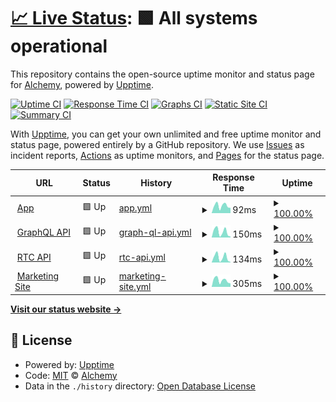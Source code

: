 # [📈 Live Status](https://status.alchemyrpg.com): <!--live status--> **🟩 All systems operational**

This repository contains the open-source uptime monitor and status page for [Alchemy](https://alchemyrpg.com), powered by [Upptime](https://github.com/upptime/upptime).

[![Uptime CI](https://github.com/alchemyrpg/upptime/workflows/Uptime%20CI/badge.svg)](https://github.com/alchemyrpg/upptime/actions?query=workflow%3A%22Uptime+CI%22)
[![Response Time CI](https://github.com/alchemyrpg/upptime/workflows/Response%20Time%20CI/badge.svg)](https://github.com/alchemyrpg/upptime/actions?query=workflow%3A%22Response+Time+CI%22)
[![Graphs CI](https://github.com/alchemyrpg/upptime/workflows/Graphs%20CI/badge.svg)](https://github.com/alchemyrpg/upptime/actions?query=workflow%3A%22Graphs+CI%22)
[![Static Site CI](https://github.com/alchemyrpg/upptime/workflows/Static%20Site%20CI/badge.svg)](https://github.com/alchemyrpg/upptime/actions?query=workflow%3A%22Static+Site+CI%22)
[![Summary CI](https://github.com/alchemyrpg/upptime/workflows/Summary%20CI/badge.svg)](https://github.com/alchemyrpg/upptime/actions?query=workflow%3A%22Summary+CI%22)

With [Upptime](https://upptime.js.org), you can get your own unlimited and free uptime monitor and status page, powered entirely by a GitHub repository. We use [Issues](https://github.com/alchemyrpg/upptime/issues) as incident reports, [Actions](https://github.com/alchemyrpg/upptime/actions) as uptime monitors, and [Pages](https://status.alchemyrpg.com) for the status page.

<!--start: status pages-->
<!-- This summary is generated by Upptime (https://github.com/upptime/upptime) -->
<!-- Do not edit this manually, your changes will be overwritten -->
<!-- prettier-ignore -->
| URL | Status | History | Response Time | Uptime |
| --- | ------ | ------- | ------------- | ------ |
| <img alt="" src="https://app.alchemyrpg.com/favicon-120.png" height="13"> [App](https://app.alchemyrpg.com) | 🟩 Up | [app.yml](https://github.com/alchemyrpg/upptime/commits/HEAD/history/app.yml) | <details><summary><img alt="Response time graph" src="./graphs/app/response-time-week.png" height="20"> 92ms</summary><br><a href="https://status.alchemyrpg.com/history/app"><img alt="Response time 108" src="https://img.shields.io/endpoint?url=https%3A%2F%2Fraw.githubusercontent.com%2Falchemyrpg%2Fupptime%2FHEAD%2Fapi%2Fapp%2Fresponse-time.json"></a><br><a href="https://status.alchemyrpg.com/history/app"><img alt="24-hour response time 65" src="https://img.shields.io/endpoint?url=https%3A%2F%2Fraw.githubusercontent.com%2Falchemyrpg%2Fupptime%2FHEAD%2Fapi%2Fapp%2Fresponse-time-day.json"></a><br><a href="https://status.alchemyrpg.com/history/app"><img alt="7-day response time 92" src="https://img.shields.io/endpoint?url=https%3A%2F%2Fraw.githubusercontent.com%2Falchemyrpg%2Fupptime%2FHEAD%2Fapi%2Fapp%2Fresponse-time-week.json"></a><br><a href="https://status.alchemyrpg.com/history/app"><img alt="30-day response time 106" src="https://img.shields.io/endpoint?url=https%3A%2F%2Fraw.githubusercontent.com%2Falchemyrpg%2Fupptime%2FHEAD%2Fapi%2Fapp%2Fresponse-time-month.json"></a><br><a href="https://status.alchemyrpg.com/history/app"><img alt="1-year response time 109" src="https://img.shields.io/endpoint?url=https%3A%2F%2Fraw.githubusercontent.com%2Falchemyrpg%2Fupptime%2FHEAD%2Fapi%2Fapp%2Fresponse-time-year.json"></a></details> | <details><summary><a href="https://status.alchemyrpg.com/history/app">100.00%</a></summary><a href="https://status.alchemyrpg.com/history/app"><img alt="All-time uptime 100.00%" src="https://img.shields.io/endpoint?url=https%3A%2F%2Fraw.githubusercontent.com%2Falchemyrpg%2Fupptime%2FHEAD%2Fapi%2Fapp%2Fuptime.json"></a><br><a href="https://status.alchemyrpg.com/history/app"><img alt="24-hour uptime 100.00%" src="https://img.shields.io/endpoint?url=https%3A%2F%2Fraw.githubusercontent.com%2Falchemyrpg%2Fupptime%2FHEAD%2Fapi%2Fapp%2Fuptime-day.json"></a><br><a href="https://status.alchemyrpg.com/history/app"><img alt="7-day uptime 100.00%" src="https://img.shields.io/endpoint?url=https%3A%2F%2Fraw.githubusercontent.com%2Falchemyrpg%2Fupptime%2FHEAD%2Fapi%2Fapp%2Fuptime-week.json"></a><br><a href="https://status.alchemyrpg.com/history/app"><img alt="30-day uptime 100.00%" src="https://img.shields.io/endpoint?url=https%3A%2F%2Fraw.githubusercontent.com%2Falchemyrpg%2Fupptime%2FHEAD%2Fapi%2Fapp%2Fuptime-month.json"></a><br><a href="https://status.alchemyrpg.com/history/app"><img alt="1-year uptime 100.00%" src="https://img.shields.io/endpoint?url=https%3A%2F%2Fraw.githubusercontent.com%2Falchemyrpg%2Fupptime%2FHEAD%2Fapi%2Fapp%2Fuptime-year.json"></a></details>
| <img alt="" src="https://app.alchemyrpg.com/favicon-120.png" height="13"> [GraphQL API](https://app.alchemyrpg.com/api/graphql/health) | 🟩 Up | [graph-ql-api.yml](https://github.com/alchemyrpg/upptime/commits/HEAD/history/graph-ql-api.yml) | <details><summary><img alt="Response time graph" src="./graphs/graph-ql-api/response-time-week.png" height="20"> 150ms</summary><br><a href="https://status.alchemyrpg.com/history/graph-ql-api"><img alt="Response time 190" src="https://img.shields.io/endpoint?url=https%3A%2F%2Fraw.githubusercontent.com%2Falchemyrpg%2Fupptime%2FHEAD%2Fapi%2Fgraph-ql-api%2Fresponse-time.json"></a><br><a href="https://status.alchemyrpg.com/history/graph-ql-api"><img alt="24-hour response time 24" src="https://img.shields.io/endpoint?url=https%3A%2F%2Fraw.githubusercontent.com%2Falchemyrpg%2Fupptime%2FHEAD%2Fapi%2Fgraph-ql-api%2Fresponse-time-day.json"></a><br><a href="https://status.alchemyrpg.com/history/graph-ql-api"><img alt="7-day response time 150" src="https://img.shields.io/endpoint?url=https%3A%2F%2Fraw.githubusercontent.com%2Falchemyrpg%2Fupptime%2FHEAD%2Fapi%2Fgraph-ql-api%2Fresponse-time-week.json"></a><br><a href="https://status.alchemyrpg.com/history/graph-ql-api"><img alt="30-day response time 138" src="https://img.shields.io/endpoint?url=https%3A%2F%2Fraw.githubusercontent.com%2Falchemyrpg%2Fupptime%2FHEAD%2Fapi%2Fgraph-ql-api%2Fresponse-time-month.json"></a><br><a href="https://status.alchemyrpg.com/history/graph-ql-api"><img alt="1-year response time 205" src="https://img.shields.io/endpoint?url=https%3A%2F%2Fraw.githubusercontent.com%2Falchemyrpg%2Fupptime%2FHEAD%2Fapi%2Fgraph-ql-api%2Fresponse-time-year.json"></a></details> | <details><summary><a href="https://status.alchemyrpg.com/history/graph-ql-api">100.00%</a></summary><a href="https://status.alchemyrpg.com/history/graph-ql-api"><img alt="All-time uptime 99.99%" src="https://img.shields.io/endpoint?url=https%3A%2F%2Fraw.githubusercontent.com%2Falchemyrpg%2Fupptime%2FHEAD%2Fapi%2Fgraph-ql-api%2Fuptime.json"></a><br><a href="https://status.alchemyrpg.com/history/graph-ql-api"><img alt="24-hour uptime 100.00%" src="https://img.shields.io/endpoint?url=https%3A%2F%2Fraw.githubusercontent.com%2Falchemyrpg%2Fupptime%2FHEAD%2Fapi%2Fgraph-ql-api%2Fuptime-day.json"></a><br><a href="https://status.alchemyrpg.com/history/graph-ql-api"><img alt="7-day uptime 100.00%" src="https://img.shields.io/endpoint?url=https%3A%2F%2Fraw.githubusercontent.com%2Falchemyrpg%2Fupptime%2FHEAD%2Fapi%2Fgraph-ql-api%2Fuptime-week.json"></a><br><a href="https://status.alchemyrpg.com/history/graph-ql-api"><img alt="30-day uptime 100.00%" src="https://img.shields.io/endpoint?url=https%3A%2F%2Fraw.githubusercontent.com%2Falchemyrpg%2Fupptime%2FHEAD%2Fapi%2Fgraph-ql-api%2Fuptime-month.json"></a><br><a href="https://status.alchemyrpg.com/history/graph-ql-api"><img alt="1-year uptime 99.99%" src="https://img.shields.io/endpoint?url=https%3A%2F%2Fraw.githubusercontent.com%2Falchemyrpg%2Fupptime%2FHEAD%2Fapi%2Fgraph-ql-api%2Fuptime-year.json"></a></details>
| <img alt="" src="https://app.alchemyrpg.com/favicon-120.png" height="13"> [RTC API](https://app.alchemyrpg.com/api/journal/health) | 🟩 Up | [rtc-api.yml](https://github.com/alchemyrpg/upptime/commits/HEAD/history/rtc-api.yml) | <details><summary><img alt="Response time graph" src="./graphs/rtc-api/response-time-week.png" height="20"> 134ms</summary><br><a href="https://status.alchemyrpg.com/history/rtc-api"><img alt="Response time 120" src="https://img.shields.io/endpoint?url=https%3A%2F%2Fraw.githubusercontent.com%2Falchemyrpg%2Fupptime%2FHEAD%2Fapi%2Frtc-api%2Fresponse-time.json"></a><br><a href="https://status.alchemyrpg.com/history/rtc-api"><img alt="24-hour response time 11" src="https://img.shields.io/endpoint?url=https%3A%2F%2Fraw.githubusercontent.com%2Falchemyrpg%2Fupptime%2FHEAD%2Fapi%2Frtc-api%2Fresponse-time-day.json"></a><br><a href="https://status.alchemyrpg.com/history/rtc-api"><img alt="7-day response time 134" src="https://img.shields.io/endpoint?url=https%3A%2F%2Fraw.githubusercontent.com%2Falchemyrpg%2Fupptime%2FHEAD%2Fapi%2Frtc-api%2Fresponse-time-week.json"></a><br><a href="https://status.alchemyrpg.com/history/rtc-api"><img alt="30-day response time 125" src="https://img.shields.io/endpoint?url=https%3A%2F%2Fraw.githubusercontent.com%2Falchemyrpg%2Fupptime%2FHEAD%2Fapi%2Frtc-api%2Fresponse-time-month.json"></a><br><a href="https://status.alchemyrpg.com/history/rtc-api"><img alt="1-year response time 122" src="https://img.shields.io/endpoint?url=https%3A%2F%2Fraw.githubusercontent.com%2Falchemyrpg%2Fupptime%2FHEAD%2Fapi%2Frtc-api%2Fresponse-time-year.json"></a></details> | <details><summary><a href="https://status.alchemyrpg.com/history/rtc-api">100.00%</a></summary><a href="https://status.alchemyrpg.com/history/rtc-api"><img alt="All-time uptime 100.00%" src="https://img.shields.io/endpoint?url=https%3A%2F%2Fraw.githubusercontent.com%2Falchemyrpg%2Fupptime%2FHEAD%2Fapi%2Frtc-api%2Fuptime.json"></a><br><a href="https://status.alchemyrpg.com/history/rtc-api"><img alt="24-hour uptime 100.00%" src="https://img.shields.io/endpoint?url=https%3A%2F%2Fraw.githubusercontent.com%2Falchemyrpg%2Fupptime%2FHEAD%2Fapi%2Frtc-api%2Fuptime-day.json"></a><br><a href="https://status.alchemyrpg.com/history/rtc-api"><img alt="7-day uptime 100.00%" src="https://img.shields.io/endpoint?url=https%3A%2F%2Fraw.githubusercontent.com%2Falchemyrpg%2Fupptime%2FHEAD%2Fapi%2Frtc-api%2Fuptime-week.json"></a><br><a href="https://status.alchemyrpg.com/history/rtc-api"><img alt="30-day uptime 100.00%" src="https://img.shields.io/endpoint?url=https%3A%2F%2Fraw.githubusercontent.com%2Falchemyrpg%2Fupptime%2FHEAD%2Fapi%2Frtc-api%2Fuptime-month.json"></a><br><a href="https://status.alchemyrpg.com/history/rtc-api"><img alt="1-year uptime 100.00%" src="https://img.shields.io/endpoint?url=https%3A%2F%2Fraw.githubusercontent.com%2Falchemyrpg%2Fupptime%2FHEAD%2Fapi%2Frtc-api%2Fuptime-year.json"></a></details>
| <img alt="" src="https://app.alchemyrpg.com/favicon-120.png" height="13"> [Marketing Site](https://alchemyrpg.com) | 🟩 Up | [marketing-site.yml](https://github.com/alchemyrpg/upptime/commits/HEAD/history/marketing-site.yml) | <details><summary><img alt="Response time graph" src="./graphs/marketing-site/response-time-week.png" height="20"> 305ms</summary><br><a href="https://status.alchemyrpg.com/history/marketing-site"><img alt="Response time 324" src="https://img.shields.io/endpoint?url=https%3A%2F%2Fraw.githubusercontent.com%2Falchemyrpg%2Fupptime%2FHEAD%2Fapi%2Fmarketing-site%2Fresponse-time.json"></a><br><a href="https://status.alchemyrpg.com/history/marketing-site"><img alt="24-hour response time 160" src="https://img.shields.io/endpoint?url=https%3A%2F%2Fraw.githubusercontent.com%2Falchemyrpg%2Fupptime%2FHEAD%2Fapi%2Fmarketing-site%2Fresponse-time-day.json"></a><br><a href="https://status.alchemyrpg.com/history/marketing-site"><img alt="7-day response time 305" src="https://img.shields.io/endpoint?url=https%3A%2F%2Fraw.githubusercontent.com%2Falchemyrpg%2Fupptime%2FHEAD%2Fapi%2Fmarketing-site%2Fresponse-time-week.json"></a><br><a href="https://status.alchemyrpg.com/history/marketing-site"><img alt="30-day response time 316" src="https://img.shields.io/endpoint?url=https%3A%2F%2Fraw.githubusercontent.com%2Falchemyrpg%2Fupptime%2FHEAD%2Fapi%2Fmarketing-site%2Fresponse-time-month.json"></a><br><a href="https://status.alchemyrpg.com/history/marketing-site"><img alt="1-year response time 341" src="https://img.shields.io/endpoint?url=https%3A%2F%2Fraw.githubusercontent.com%2Falchemyrpg%2Fupptime%2FHEAD%2Fapi%2Fmarketing-site%2Fresponse-time-year.json"></a></details> | <details><summary><a href="https://status.alchemyrpg.com/history/marketing-site">100.00%</a></summary><a href="https://status.alchemyrpg.com/history/marketing-site"><img alt="All-time uptime 100.00%" src="https://img.shields.io/endpoint?url=https%3A%2F%2Fraw.githubusercontent.com%2Falchemyrpg%2Fupptime%2FHEAD%2Fapi%2Fmarketing-site%2Fuptime.json"></a><br><a href="https://status.alchemyrpg.com/history/marketing-site"><img alt="24-hour uptime 100.00%" src="https://img.shields.io/endpoint?url=https%3A%2F%2Fraw.githubusercontent.com%2Falchemyrpg%2Fupptime%2FHEAD%2Fapi%2Fmarketing-site%2Fuptime-day.json"></a><br><a href="https://status.alchemyrpg.com/history/marketing-site"><img alt="7-day uptime 100.00%" src="https://img.shields.io/endpoint?url=https%3A%2F%2Fraw.githubusercontent.com%2Falchemyrpg%2Fupptime%2FHEAD%2Fapi%2Fmarketing-site%2Fuptime-week.json"></a><br><a href="https://status.alchemyrpg.com/history/marketing-site"><img alt="30-day uptime 100.00%" src="https://img.shields.io/endpoint?url=https%3A%2F%2Fraw.githubusercontent.com%2Falchemyrpg%2Fupptime%2FHEAD%2Fapi%2Fmarketing-site%2Fuptime-month.json"></a><br><a href="https://status.alchemyrpg.com/history/marketing-site"><img alt="1-year uptime 100.00%" src="https://img.shields.io/endpoint?url=https%3A%2F%2Fraw.githubusercontent.com%2Falchemyrpg%2Fupptime%2FHEAD%2Fapi%2Fmarketing-site%2Fuptime-year.json"></a></details>

<!--end: status pages-->

[**Visit our status website →**](https://status.alchemyrpg.com)

## 📄 License

- Powered by: [Upptime](https://github.com/upptime/upptime)
- Code: [MIT](./LICENSE) © [Alchemy](https://alchemyrpg.com)
- Data in the `./history` directory: [Open Database License](https://opendatacommons.org/licenses/odbl/1-0/)
